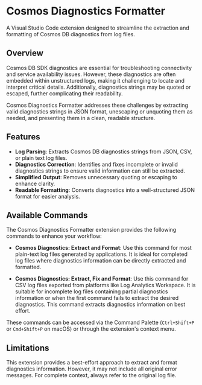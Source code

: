 # Cosmos Diagnostics Formatter

A Visual Studio Code extension designed to streamline the extraction and formatting of Cosmos DB diagnostics from log files.

## Overview

Cosmos DB SDK diagnostics are essential for troubleshooting connectivity and service availability issues. However, these diagnostics are often embedded within unstructured logs, making it challenging to locate and interpret critical details. Additionally, diagnostics strings may be quoted or escaped, further complicating their readability.

Cosmos Diagnostics Formatter addresses these challenges by extracting valid diagnostics strings in JSON format, unescaping or unquoting them as needed, and presenting them in a clean, readable structure.

## Features

- **Log Parsing**: Extracts Cosmos DB diagnostics strings from JSON, CSV, or plain text log files.
- **Diagnostics Correction**: Identifies and fixes incomplete or invalid diagnostics strings to ensure valid information can still be extracted.
- **Simplified Output**: Removes unnecessary quoting or escaping to enhance clarity.
- **Readable Formatting**: Converts diagnostics into a well-structured JSON format for easier analysis.

## Available Commands

The Cosmos Diagnostics Formatter extension provides the following commands to enhance your workflow:

- **Cosmos Diagnostics: Extract and Format**: Use this command for most plain-text log files generated by applications. It is ideal for completed log files where diagnostics information can be directly extracted and formatted.

- **Cosmos Diagnostics: Extract, Fix and Format**: Use this command for CSV log files exported from platforms like Log Analytics Workspace. It is suitable for incomplete log files containing partial diagnostics information or when the first command fails to extract the desired diagnostics. This command extracts diagnostics information on best effort.

These commands can be accessed via the Command Palette (`Ctrl+Shift+P` or `Cmd+Shift+P` on macOS) or through the extension's context menu.

## Limitations

This extension provides a best-effort approach to extract and format diagnostics information. However, it may not include all original error messages. For complete context, always refer to the original log file.

